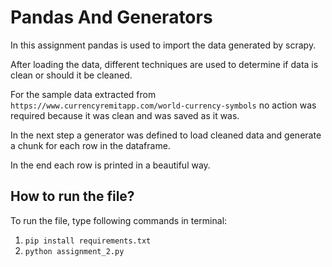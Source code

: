 # Pandas And Generators

In this assignment pandas is used to import the data generated by scrapy.

After loading the data, different techniques are used to determine if data is clean or should it be cleaned. 

For the sample data extracted from `https://www.currencyremitapp.com/world-currency-symbols` no action was required because it was clean and was saved as it was.

In the next step a generator was defined to load cleaned data and generate a chunk for each row in the dataframe. 

In the end each row is printed in a beautiful way.

## How to run the file?

To run the file, type following commands in terminal:

1. `pip install requirements.txt`
2. `python assignment_2.py`